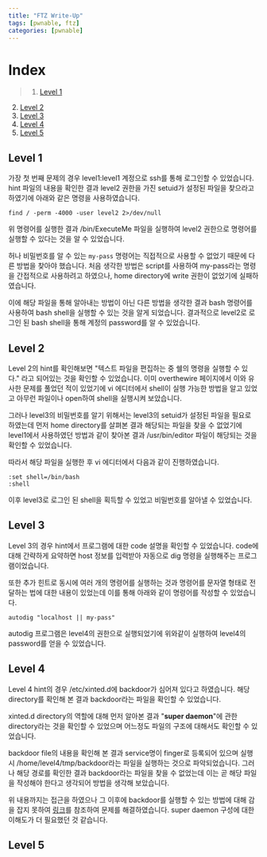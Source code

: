 ```yaml
---
title: "FTZ Write-Up"
tags: [pwnable, ftz]
categories: [pwnable]
---
```


# Index

> 1. [Level 1](#level-1)
2. [Level 2](#level-2)
3. [Level 3](#level-3)
4. [Level 4](#level-4)
5. [Level 5](#level-5)



## Level 1

가장 첫 번째 문제의 경우 level1:level1 계정으로 ssh를 통해 로그인할 수 있었습니다. hint 파일의 내용을 확인한 결과 level2 권한을 가진 setuid가 설정된 파일을 찾으라고 하였기에 아래와 같은 명령을 사용하였습니다.

```
find / -perm -4000 -user level2 2>/dev/null
```

위 명령어를 실행한 결과 /bin/ExecuteMe 파일을 실행하여 level2 권한으로 명령어를 실행할 수 있다는 것을 알 수 있었습니다.

허나 비밀번호를 알 수 있는 `my-pass` 명령어는 직접적으로 사용할 수 없었기 때문에 다른 방법을 찾아야 했습니다. 처음 생각한 방법은 script를 사용하여 my-pass라는 명령을 간접적으로 사용하려고 하였으나, home directory에 write 권한이 없었기에 실패하였습니다.

이에 해당 파일을 통해 알아내는 방법이 아닌 다른 방법을 생각한 결과 bash 명령어를 사용하여 bash shell을 실행할 수 있는 것을 알게 되었습니다. 결과적으로 level2로 로그인 된 bash shell을 통해 계정의 password를 알 수 있었습니다.

## Level 2

Level 2의 hint를 확인해보면 "텍스트 파일을 편집하는 중 쉘의 명령을 실행할 수 있다." 라고 되어있는 것을 확인할 수 있었습니다. 이미 overthewire 페이지에서 이와 유사한 문제를 풀었던 적이 있었기에 vi 에디터에서 shell이 실행 가능한 방법을 알고 있었고 아무런 파일이나 open하여 shell을 실행시켜 보았습니다.

그러나 level3의 비밀번호를 알기 위해서는 level3의 setuid가 설정된 파일을 필요로 하였는데 먼저 home directory를 살펴본 결과 해당되는 파일을 찾을 수 없었기에 level1에서 사용하였던 방법과 같이 찾아본 결과 /usr/bin/editor 파일이 해당되는 것을 확인할 수 있었습니다.

따라서 해당 파일을 실행한 후 vi 에디터에서 다음과 같이 진행하였습니다.

```
:set shell=/bin/bash
:shell
```

이후 level3로 로그인 된 shell을 획득할 수 있었고 비밀번호를 알아낼 수 있었습니다.

## Level 3

Level 3의 경우 hint에서 프로그램에 대한 code 설명을 확인할 수 있었습니다. code에 대해 간략하게 요약하면 host 정보를 입력받아 자동으로 dig 명령을 실행해주는 프로그램이었습니다.

또한 추가 힌트로 동시에 여러 개의 명령어를 실행하는 것과 명령어를 문자열 형태로 전달하는 법에 대한 내용이 있었는데 이를 통해 아래와 같이 명령어를 작성할 수 있었습니다.

```
autodig "localhost || my-pass"
```

autodig 프로그램은 level4의 권한으로 실행되었기에 위와같이 실행하여 level4의 password를 얻을 수 있었습니다.

## Level 4

Level 4 hint의 경우 /etc/xinted.d에 backdoor가 심어져 있다고 하였습니다. 해당 directory를 확인해 본 결과 backdoor라는 파일을 확인할 수 있었습니다.

xinted.d directory의 역할에 대해 먼저 알아본 결과 "**super daemon**"에 관한 directory라는 것을 확인할 수 있었으며 어느정도 파일의 구조에 대해서도 확인할 수 있었습니다.

backdoor file의 내용을 확인해 본 결과 service명이 finger로 등록되어 있으며 실행 시 /home/level4/tmp/backdoor라는 파일을 실행하는 것으로 파악되었습니다. 그러나 해당 경로를 확인한 결과 backdoor라는 파일을 찾을 수 없었는데 이는 곧 해당 파일을 작성해야 한다고 생각되어 방법을 생각해 보았습니다.

위 내용까지는 접근을 하였으나 그 이후에 backdoor를 실행할 수 있는 방법에 대해 감을 잡지 못하여 [링크](https://nextline.tistory.com/56)를 참조하여 문제를 해결하였습니다. super daemon 구성에 대한 이해도가 더 필요했던 것 같습니다.

## Level 5


